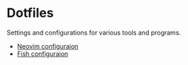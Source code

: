 # Dotfiles

Settings and configurations for various tools and programs.

- [Neovim configuraion](./.config/nvim/)
- [Fish configuraion](./.config/fish/)
